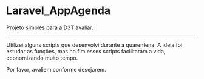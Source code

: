 # Laravel_AppAgenda
Projeto simples para a D3T avaliar.

---

Utilizei alguns scripts que desenvolvi durante a quarentena. A ideia foi estudar as funções, mas no fim esses scripts facilitaram a vida, economizando muito tempo. 

Por favor, avaliem conforme desejarem. 
